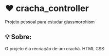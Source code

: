 # ❤ cracha_controller

Projeto pessoal para estudar glassmorphism

## 💡 Sobre:

O projeto é a recriação de um crachá.
HTML CSS
